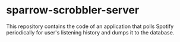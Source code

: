# sparrow-scrobbler-server

This repository contains the code of an application
that polls Spotify periodically for user's listening history and dumps it to the database.

